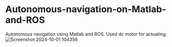 # Autonomous-navigation-on-Matlab-and-ROS
Autonomous navigation using Matlab and ROS. Used dc motor for actuating. 
![Screenshot 2024-10-01 104356](https://github.com/user-attachments/assets/53568492-bbcf-4615-a542-c40cda2afa87)
